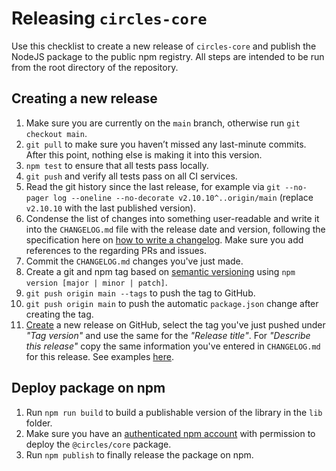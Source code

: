# Releasing `circles-core`

Use this checklist to create a new release of `circles-core` and publish the NodeJS package to the public npm registry. All steps are intended to be run from the root directory of the repository.

## Creating a new release

1. Make sure you are currently on the `main` branch, otherwise run `git checkout main`.
2. `git pull` to make sure you haven’t missed any last-minute commits. After this point, nothing else is making it into this version.
3. `npm test` to ensure that all tests pass locally.
4. `git push` and verify all tests pass on all CI services.
5. Read the git history since the last release, for example via `git --no-pager log --oneline --no-decorate v2.10.10^..origin/main` (replace `v2.10.10` with the last published version).
6. Condense the list of changes into something user-readable and write it into the `CHANGELOG.md` file with the release date and version, following the specification here on [how to write a changelog](https://keepachangelog.com/en/1.0.0/). Make sure you add references to the regarding PRs and issues.
7. Commit the `CHANGELOG.md` changes you've just made.
8. Create a git and npm tag based on [semantic versioning](https://semver.org/) using `npm version [major | minor | patch]`.
9. `git push origin main --tags` to push the tag to GitHub.
10. `git push origin main` to push the automatic `package.json` change after creating the tag.
11. [Create](https://github.com/CirclesUBI/circles-core/releases/new) a new release on GitHub, select the tag you've just pushed under *"Tag version"* and use the same for the *"Release title"*. For *"Describe this release"* copy the same information you've entered in `CHANGELOG.md` for this release. See examples [here](https://github.com/CirclesUBI/circles-core/releases).

## Deploy package on npm

1. Run `npm run build` to build a publishable version of the library in the `lib` folder.
2. Make sure you have an [authenticated npm account](https://docs.npmjs.com/cli/v7/commands/npm-adduser) with permission to deploy the `@circles/core` package.
3. Run `npm publish` to finally release the package on npm.
